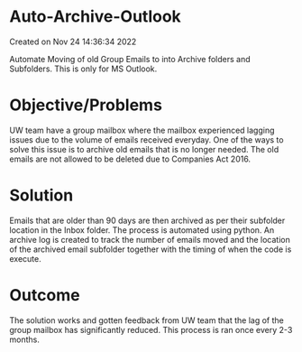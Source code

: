 # Auto-Archive-Outlook

Created on Nov 24 14:36:34 2022

Automate Moving of old Group Emails to into Archive folders and Subfolders. This is only for MS Outlook.

# Objective/Problems
UW team have a group mailbox where the mailbox experienced lagging issues due to the volume of emails received everyday.
One of the ways to solve this issue is to archive old emails that is no longer needed. The old emails are not allowed to be deleted due to Companies Act 2016.

# Solution
Emails that are older than 90 days are then archived as per their subfolder location in the Inbox folder. The process is automated using python.
An archive log is created to track the number of emails moved and the location of the archived email subfolder together with the timing of when the code is execute.

# Outcome
The solution works and gotten feedback from UW team that the lag of the group mailbox has significantly reduced.
This process is ran once every 2-3 months.

